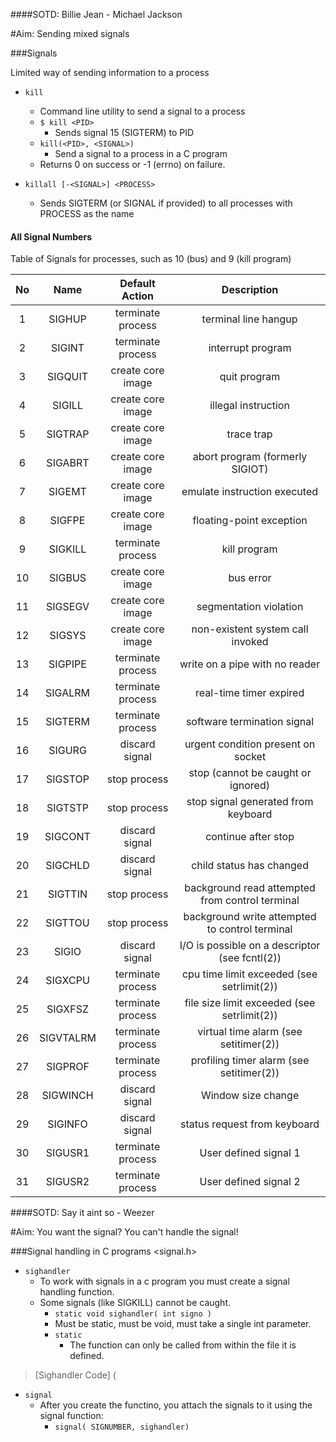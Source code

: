 ####SOTD: Billie Jean - Michael Jackson

#Aim: Sending mixed signals

###Signals

Limited way of sending information to a process

- `kill`
  - Command line utility to send a signal to a process
  - `$ kill <PID>`
	- Sends signal 15 (SIGTERM) to PID
  - `kill(<PID>, <SIGNAL>)`
    - Send a signal to a process in a C program
  - Returns 0 on success or -1 (errno) on failure.


- `killall [-<SIGNAL>] <PROCESS>`
  - Sends SIGTERM (or SIGNAL if provided) to all processes with PROCESS as the name

#### All Signal Numbers

 Table of Signals for processes, such as 10 (bus) and 9 (kill program)

| No  | Name | Default Action | Description |
|:----:|:--------:|:---------------------:|:--------------:|
|  1  | SIGHUP   |    terminate process  |  terminal line hangup |
|  2  | SIGINT   |   terminate process   | interrupt program |
|  3  | SIGQUIT  |   create core image   | quit program |
|  4  | SIGILL   |   create core image   |    illegal instruction |
|  5  | SIGTRAP  |   create core image   |   trace trap |
|  6  | SIGABRT  |  create core image    |  abort program (formerly SIGIOT) |
|  7  | SIGEMT   |   create core image   | emulate instruction executed |
|  8  | SIGFPE   |  create core image    |floating-point exception |
|  9  | SIGKILL  |  terminate process    |    kill program |
|  10 | SIGBUS   |  create core image    |   bus error |
|  11 | SIGSEGV  |  create core image    |  segmentation violation |
|  12 | SIGSYS   |  create core image    | non-existent system call invoked |
|  13 | SIGPIPE  |  terminate process    |write on a pipe with no reader |
|  14 | SIGALRM  |  terminate process    |    real-time timer expired |
|  15 | SIGTERM  |  terminate process    |   software termination signal |
|  16 | SIGURG   |    discard signal     |  urgent condition present on socket |
|  17 | SIGSTOP  |    stop process       | stop (cannot be caught or ignored) |
|  18 | SIGTSTP  |    stop process       | stop signal generated from keyboard |
|  19 | SIGCONT  |    discard signal     |       continue after stop |
|  20 | SIGCHLD  |    discard signal     |      child status has changed |
|  21 | SIGTTIN  |    stop process       |     background read attempted from control terminal |
|  22 | SIGTTOU  |      stop process     |    background write attempted to control terminal |
|  23 | SIGIO    |     discard signal    |   I/O is possible on a descriptor (see fcntl(2)) |
|  24 | SIGXCPU  |    terminate process  |  cpu time limit exceeded (see setrlimit(2)) |
|  25 | SIGXFSZ  |   terminate process   | file size limit exceeded (see setrlimit(2)) |
|  26 | SIGVTALRM|  terminate process    | virtual time alarm (see setitimer(2)) |
|  27 | SIGPROF  | terminate process     |    profiling timer alarm (see setitimer(2)) |
|  28 | SIGWINCH |     discard signal    |   Window size change |
|  29 | SIGINFO  |  discard signal       |status request from keyboard |
|  30 | SIGUSR1  |   terminate process   | User defined signal 1 |
|  31 | SIGUSR2  |  terminate process    |User defined signal 2 |
						
####SOTD: Say it aint so - Weezer

#Aim: You want the signal? You can't handle the signal!

###Signal handling in C programs <signal.h>

- `sighandler`
  - To work with signals in a c program you must create a signal handling function.
  - Some signals (like SIGKILL) cannot be caught.
	- `static void sighandler( int signo )`
	- Must be static, must be void, must take a single int parameter.
	- `static`
	  - The function can only be called from within the file it is defined.

> [Sighandler Code] (

- `signal`
  - After you create the functino, you attach the signals to it using the signal function:
	- `signal( SIGNUMBER, sighandler)`
